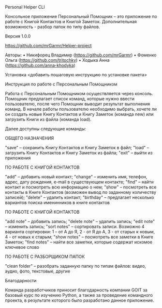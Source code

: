 Personal Helper CLI

Консольное приложение Персональный Помощник – это приложение по работе с Книгой Контактов и Книгой Заметок. Дополнительная возможность - разбор папок по типу файлов.

Версия 1.0.0

https://github.com/mrGarmr/Helper-project

Авторы:
• Никифорец Владимир (https://github.com/mrGarmr)
• Фоменко Ольга (https://github.com/tritochky)
• Ходыка Анна (https://github.com/anna-khodyka)

Установка
<добавить пошаговую инструкцию по установке пакета>

Инструкция по работе с Персональным Помощником

Работа с Персональным Помощником осуществляется через консоль. Помощник предлагает список команд, которые нужно ввести пользователю, после чего Помощник выводит результат выполнения команд.
В начале работы пользователю необходимо выбрать, хочете ли он создать новые Книгу Контактов и Книгу Заметок (команда new) или загрузить Книги из файла (команда load).

Далее доступны следующие команды:

ОБЩЕГО НАЗНАЧЕНИЯ

"save" – сохранить Книгу Контактов и Книгу Заметок в файл; 
"load" – загрузить Книгу Контактов и Книгу Заметок из файла; 
"exit" – выйти из приложения

ПО РАБОТЕ С КНИГОЙ КОНТАКТОВ

"add" – добавить новый контакт; 
"change" – изменить имя, телефон, адрес, дату рождения, e-mail в существующем контакте; 
"find" – найти контакт и посмотреть всю информацию о нем; 
"show" – посмотреть все контакты в Книге Контактов (возможен вывод по заданному количеству записей); 
"delete" – удалить контакт; 
"birthday" – предлагает несколько вариантов поиска именинников в книге контактов

ПО РАБОТЕ С КНИГОЙ КОНТАКТОВ

"add note" – добавить запись; 
"delete note" – удалить запись; 
"edit note" – изменить запись; 
"sort notes" – сортировать записи. Возможно 4 варианта сортировки: 1 – от А до Я, 2 - от Я до А, 3 - от старых к новым, 4 - от новых к старым; 
"show notes" – посмотреть все заметки в Книге Заметок; 
"find notes" – найти все заметки, которые содержат искомое ключевое слово

ПО РАБОТЕ С РАЗБОРЩИКОМ ПАПОК

"clean folder" – разобрать заданную папку по типам файлов: видео, аудио, фото, текстовые, другие

Благодарности

Команда разработчиков приносит благодарность компании GOIT за базовый курс по изучению Python, а также за проведение командного проекта, в результате которого было разработано данное приложение.
